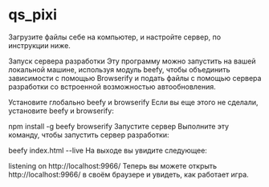 # qs_pixi
Загрузите файлы себе на компьютер, и настройте сервер, по инструкции ниже.

Запуск сервера разработки
Эту программу можно запустить на вашей локальной машине, используя модуль beefy, чтобы объединить зависимости с помощью Browserify и подать файлы с помощью сервера разработки со встроенной возможностью автообновления.

Установите глобально beefy и browserify
Если вы еще этого не сделали, установите beefy и browserify:

npm install -g beefy browserify
Запустите сервер
Выполните эту команду, чтобы запустить сервер разработки:

beefy index.html --live
На выходе вы увидите следующее:

listening on http://localhost:9966/
Теперь вы можете открыть http://localhost:9966/ в своём браузере и увидеть, как работает игра.
